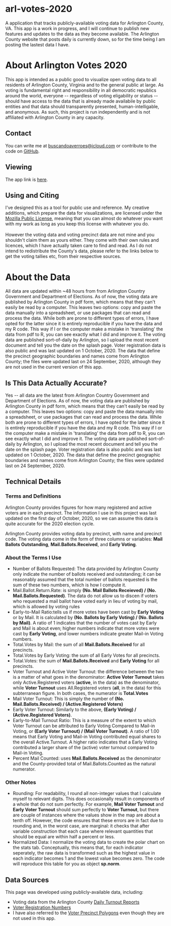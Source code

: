 # arl-votes-2020
A application that tracks publicly-available voting data for Arlington County, VA. This app is a work in progress, and I will continue to publish new features and updates to the data as they become available. The Arlington County website that posts daily is currently down, so for the time being I am posting the lastest data I have.

# About Arlington Votes 2020
This app is intended as a public good to
visualize open voting data to all residents of Arlington County,
Virginia and to the general public at large. As voting is
fundamental right and responsibility in all democratic republics
around the world, everyone -- regardless of voting eligability or status --
should have access to the data that is already made availabile by public entities and
that data should transparently presented, human-intelligable, and anonymous. As such,
this project is run independently and is not affiliated with Arlington County in any
capacity.

## Contact
You can write me at buscandoaverroes@icloud.com or contribute to the code on [GitHub](https://github.com/buscandoaverroes/arl-votes-2020).

## Viewing
The app link is [here](). <br>

## Using and Citing
I've designed this as a tool for public use and reference.
My creative additions, which prepare the data for visualizations,
are licensed under the [Mozilla Public License](https://choosealicense.com/licenses/mpl-2.0/),
meaning that you can almost do whatever you want with my work
as long as you keep this license with whatever you do. <br><br>
However the voting data and voting precinct data are not mine and
you shouldn't claim them as yours either. They come with their own rules
and licences, which I have actually taken care to find and read. 
As I do not intend to redistribute the County's data,
please refer to the links below to get the voting tallies etc,
from their respective sources.<br>

# About the Data
All data are updated within ~48 hours from from Arlington Country Government and
Department of Elections. As of now, the voting data are published by
Arlington County in pdf form, which means that they can't easily be
read by a computer. This leaves two options: copy and paste the data
manually into a spreadsheet, or use packages that can read and process
the data. While both are prone to different types of errors, I have
opted for the latter since it is entirely reproducible if you have
the data and my R code. This way if I or the computer make a mistake
in 'translating' the data from pdf to R, you can see exactly what I
did and improve it. The voting data are published sort-of-daily by
Arlington, so I upload the most recent document and tell you the
date on the splash page. Voter registration data is also public
and was last updated on 1 October, 2020. The data that define the
precinct geographic boundaries and names come from Arlington County;
the files were updated last on 24 September, 2020, although they are not used in
the current version of this app. 


## Is This Data Actually Accurate?

Yes -- all data are the latest from Arlington Country Government and
Department of Elections. As of now, the voting data are published by
Arlington County in pdf form, which means that they can't easily be
read by a computer. This leaves two options: copy and paste the data
manually into a spreadsheet, or use packages that can read and process
the data. While both are prone to different types of errors, I have
opted for the latter since it is entirely reproducible if you have
the data and my R code. This way if I or the computer make a mistake
in 'translating' the data from pdf to R, you can see exactly what I
did and improve it. The voting data are published sort-of-daily by
Arlington, so I upload the most recent document and tell you the
date on the splash page. Voter registration data is also public
and was last updated on 1 October, 2020. The data that define the
precinct geographic boundaries and names come from Arlington County;
the files were updated last on 24 September, 2020.


## Technical Details

### Terms and Definitions

Arlington County provides figures for how many registered and active
voters are in each precinct. The information I use in this project was
last updated on the first day of October, 2020, so we can assume this
data is quite accurate for the 2020 election cycle. <br>

Arlington County provides voting data by precinct, with name and
precinct code. The voting data come in the form of three columns
or variables: **Mail Ballots Outstanding**, **Mail.Ballots.Received**,
and **Early Voting**.

### About the Terms I Use
- Number of Ballots Requested: The data provided by Arlington County
only indicate the number of ballots received and outstanding;
it can be reasonably assumed that the total number of ballots
requested is the sum of these two numbers, which is how I compute it.
- Mail.Ballot.Return.Rate: is simply **(No. Mail Ballots Receieved)
/ (No. Mail.Ballots.Requested)**. The data do not allow us to discen
if voters who requested a mail ballot have voted early in lieu of
voting by mail, which is allowed by voting rules
- Early-to-Mail Ratio:tells us if more votes have been cast by
**Early Voting** or by Mail. It is calculated by
**(No. Ballots by Early Voting) / (No. Ballots by Mail)**.
A ratio of 1 indicates that the number of votes cast by
Early and Mail is about even; higher numbers indicate that
more votes were cast by **Early Voting**, and lower numbers
indicate greater Mail-in Voting numbers.
- Total.Votes by Mail: the sum of all **Mail.Ballots.Received**
for all precincts.
- Total.Votes by Early Voting: the sum of all Early Votes
for all precincts.
- Total.Votes: the sum of **Mail.Ballots.Received** and
**Early Voting** for all precincts.
- Voter Turnout and Active Voter Turnout: the difference between
the two is a matter of what goes in the denominator:
**Active Voter Turnout** takes only Active.Registered voters
(**active**, in the data) as the denominator, while **Voter Turnout**
uses All.Registered voters (**all**, in the data) for this subterranean
figure. In both cases, the numerator is **Total.Votes**
- Mail Voter Turnout: This is simply the number of
**(No. Mail.Ballots.Received) / (Active.Registered Voters)**
- Early Voter Turnout: Similarly to the above, **(Early Voting) /
(Active.Registered Voters)**.
- Early-to-Mail Turnout Ratio: This is a measure of the extent to which
Voter Turnout can be attributed to Early Voting Compared to Mail-in Voting,
or **(Early Voter Turnout) / (Mail Voter Turnout)**. A ratio of 1.00
means that Early Voting and Mail-in Voting contributed equal shares
to the overall Active.Turnout. A higher ratio indicates that a Early
Voting contributed a larger share of the (active) voter turnout compared
to Mail-in Voting.
- Percent Mail Counted: uses **Mail.Ballots.Received** as the denominator and the County-provided
total of Mail.Ballots.Counted as the natural numerator.

### Other Notes

- Rounding: For readability, I round all non-integer values that I calculate
myself to relevant digits. This does occasionally result in components of a
whole that do not sum perfectly. For example, **Mail Voter Turnout** and
**Early Voter Turnout** should sum perfectly to **Voter Turnout**, but there
are couple of instances where the values show in the map are about a tenth
off. However, the code ensures that these errors are in fact due to rounding
and, in the worst case, are marginal: it checks that after variable
construction that each case where relevant quantities that should be equal
are within half a percent or less.
- Normalized Data: I normalize the voting data to create the polar chart on the
stats tab. Conceptually, this means that, for each indicator seperately, the raw
data is transformed such as the highest value in each indicator becomes 1 and the
lowest value becomes zero. The code will reproduce this table for you as object
**sp.norm**.

## Data Sources
This page was developed using publicly-available data, including:
- Voting data from the Arlington County [Daily Turnout Reports](https://vote.arlingtonva.us/daily-turnout/)
- [Voter Registration Numbers](https://arlingtonva.s3.amazonaws.com/wp-content/uploads/sites/3/2020/10/Registrant_Counts_By_Locality.pdf)
- I have also referred to the [Voter Precinct Polygons](https://gisdata-arlgis.opendata.arcgis.com/datasets/voter-precinct-polygons) even though they are not used
in this app.

